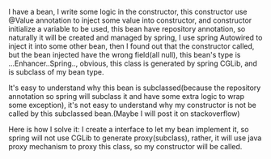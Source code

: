 I have a bean, I write some logic in the constructor, 
this constructor use @Value annotation to inject some value into constructor,
and constructor initialize a variable to be used,
this bean have repository annotation, so naturally it will be created and managed
by spring,
I use spring Autowired to inject it into some other bean,
then I found out that the constructor called, but the bean injected have the wrong field(all null), this bean's type is ...Enhancer..Spring.., obvious, this
class is generated by spring CGLib, and is subclass of my bean type.

It's easy to understand why this bean is subclassed(because the repository annotation so spring will subclass it and have some extra logic to wrap some exception), it's not easy to understand why my constructor is not be called by this subclassed bean.(Maybe I will post it on stackoverflow)

Here is how I solve it: I create a interface to let my bean implement it, so spring will not use CGLib to generate proxy(subclass), rather, it will use java proxy mechanism to proxy this class, so my constructor will be called.

